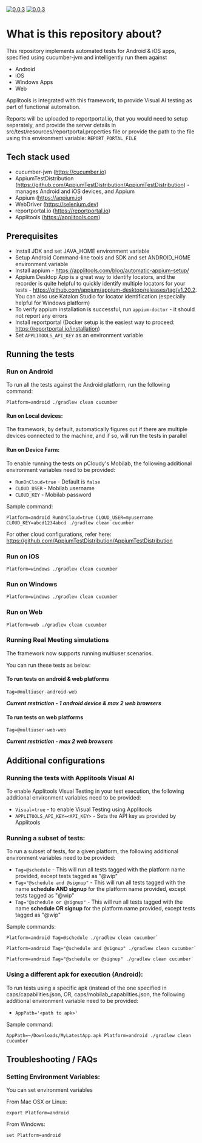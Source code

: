 [![0.0.3](https://jitpack.io/v/znsio/unified-e2e.svg)](https://jitpack.io/#znsio/unified-e2e)
[![0.0.3](https://jitci.com/gh/znsio/unified-e2e/svg)](https://jitci.com/gh/znsio/unified-e2e)


# What is this repository about?

This repository implements automated tests for Android & iOS apps, specified using cucumber-jvm and
intelligently run them against

* Android
* iOS
* Windows Apps
* Web

Applitools is integrated with this framework, to provide Visual AI testing as part of functional automation.

Reports will be uploaded to reportportal.io, that you would need to setup separately, and provide the server details in
src/test/resources/reportportal.properties file or provide the path to the file using this environment variable: `REPORT_PORTAL_FILE`

## Tech stack used

* cucumber-jvm (https://cucumber.io)
* AppiumTestDistribution (https://github.com/AppiumTestDistribution/AppiumTestDistribution) -manages Android and iOS
  devices, and Appium
* Appium (https://appium.io)
* WebDriver (https://selenium.dev)
* reportportal.io (https://reportportal.io)
* Applitools (https://applitools.com)

## Prerequisites

* Install JDK and set JAVA_HOME environment variable
* Setup Android Command-line tools and SDK and set ANDROID_HOME environment variable
* Install appium - https://applitools.com/blog/automatic-appium-setup/
* Appium Desktop App is a great way to identify locators, and the recorder is quite helpful to quickly identify multiple
  locators for your tests - https://github.com/appium/appium-desktop/releases/tag/v1.20.2. You can also use Katalon Studio for locator identification (especially helpful for Windows platform)
* To verify appium installation is successful, run
  `appium-doctor` - it should not report any errors
* Install reportportal (Docker setup is the easiest way to proceed: https://reportportal.io/installation)
* Set `APPLITOOLS_API_KEY` as an environment variable

## Running the tests

### Run on Android

To run all the tests against the Android platform, run the following command:

    Platform=android ./gradlew clean cucumber

#### Run on Local devices:
The framework, by default, automatically figures out if there are multiple devices connected to the machine, and if so, will run the tests in
parallel

#### Run on Device Farm:
To enable running the tests on pCloudy's Mobilab, the following additional environment variables need to be provided:

* `RunOnCloud=true` - Default is `false`
* `CLOUD_USER` - Mobilab username
* `CLOUD_KEY` - Mobilab password

Sample command:

    Platform=android RunOnCloud=true CLOUD_USER=myusername CLOUD_KEY=abcd1234abcd ./gradlew clean cucumber

For other cloud configurations, refer here: https://github.com/AppiumTestDistribution/AppiumTestDistribution

### Run on iOS

    Platform=windows ./gradlew clean cucumber

### Run on Windows

    Platform=windows ./gradlew clean cucumber

### Run on Web

    Platform=web ./gradlew clean cucumber

### Running Real Meeting simulations
The framework now supports running multiuser scenarios.

You can run these tests as below:

#### To run tests on **android & web** platforms

    Tag=@multiuser-android-web
**_Current restriction - 1 android device & max 2 web browsers_**

#### To run tests on **web** platforms

    Tag=@multiuser-web-web 
**_Current restriction - max 2 web browsers_**

## Additional configurations

### Running the tests with Applitools Visual AI
To enable Applitools Visual Testing in your test execution, the following additional environment variables need to be provided:
* `Visual=true` - to enable Visual Testing using Applitools
* `APPLITOOLS_API_KEY=<API_KEY>` - Sets the API key as provided by Applitools

### Running a subset of tests:
To run a subset of tests, for a given platform, the following additional environment variables need to be provided:
* `Tag=@schedule` - This will run all tests tagged with the platform name provided, except tests tagged as "@wip"
* `Tag="@schedule and @signup"` - This will run all tests tagged with the name **schedule AND signup** for the platform name provided, except tests tagged as "@wip"
* `Tag="@schedule or @signup"` - This will run all tests tagged with the name **schedule OR signup** for the platform name provided, except tests tagged as "@wip"

Sample commands:

    Platform=android Tag=@schedule ./gradlew clean cucumber`

    Platform=android Tag="@schedule and @signup" ./gradlew clean cucumber`

    Platform=android Tag="@schedule or @signup" ./gradlew clean cucumber`

### Using a different apk for execution (Android):
To run tests using a specific apk (instead of the one specified in caps/capabilities.json, OR, caps/mobilab_capabilties.json, the following additional environment variable need to be provided:
* `AppPath='<path to apk>'`

Sample command:

    AppPath=~/Downloads/MyLatestApp.apk Platform=android ./gradlew clean cucumber

## Troubleshooting / FAQs

### Setting Environment Variables:

You can set environment variables

From Mac OSX or Linux:

    export Platform=android

From Windows:

    set Platform=android
